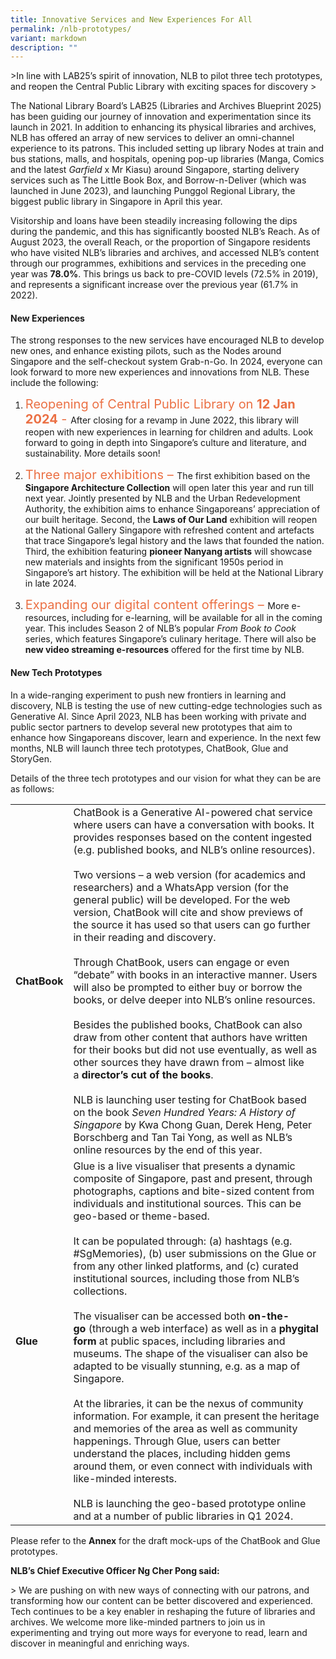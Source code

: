 ```yaml
---
title: Innovative Services and New Experiences For All
permalink: /nlb-prototypes/
variant: markdown
description: ""
---
```

&gt;In line with LAB25’s spirit of innovation, NLB to pilot three tech prototypes, and reopen the Central Public Library with exciting spaces for discovery
&gt; 

The National Library Board’s LAB25 (Libraries and Archives Blueprint 2025) has been guiding our journey of innovation and experimentation since its launch in 2021. In addition to enhancing its physical libraries and archives, NLB has offered an array of new services to deliver an omni-channel experience to its patrons. This included setting up library Nodes at train and bus stations, malls, and hospitals, opening pop-up libraries (Manga, Comics and the latest *Garfield* x Mr Kiasu) around Singapore, starting delivery services such as The Little Book Box, and Borrow-n-Deliver (which was launched in June 2023), and launching Punggol Regional Library, the biggest public library in Singapore in April this year.

Visitorship and loans have been steadily increasing following the dips during the pandemic, and this has significantly boosted NLB’s Reach. As of August 2023, the overall Reach, or the proportion of Singapore residents who have visited NLB’s libraries and archives, and accessed NLB’s content through our programmes, exhibitions and services in the preceding one year was **78.0%**. This brings us back to pre-COVID levels (72.5% in 2019), and represents a significant increase over the previous year (61.7% in 2022).

#### **New Experiences**

The strong responses to the new services have encouraged NLB to develop new ones, and enhance existing pilots, such as the Nodes around Singapore and the self-checkout system Grab-n-Go. In 2024, everyone can look forward to more new experiences and innovations from NLB. These include the following:

1. <span style="font-size: 20px; font-style: normal; color:#eb7044">Reopening of Central Public Library on **12 Jan 2024** - </span>After closing for a revamp in June 2022, this library will reopen with new experiences in learning for children and adults. Look forward to going in depth into Singapore’s culture and literature, and sustainability. More details soon!

2. <span style="font-size: 20px; font-style: normal; color:#eb7044">Three major exhibitions – </span>The first exhibition based on the **Singapore Architecture Collection** will open later this year and run till next year. Jointly presented by NLB and the Urban Redevelopment Authority, the exhibition aims to enhance Singaporeans’ appreciation of our built heritage. Second, the **Laws of Our Land** exhibition will reopen at the National Gallery Singapore with refreshed content and artefacts that trace Singapore’s legal history and the laws that founded the nation. Third, the exhibition featuring **pioneer Nanyang artists** will showcase new materials and insights from the significant 1950s period in Singapore’s art history. The exhibition will be held at the National Library in late 2024.

3. <span style="font-size: 20px; font-style: normal; color:#eb7044">Expanding our digital content offerings – </span>More e-resources, including for e-learning, will be available for all in the coming year. This includes Season 2 of NLB’s popular *From Book to Cook* series, which features Singapore’s culinary heritage. There will also be **new video streaming e-resources** offered for the first time by NLB.

#### **New Tech Prototypes**

In a wide-ranging experiment to push new frontiers in learning and discovery, NLB is testing the use of new cutting-edge technologies such as Generative AI. Since April 2023, NLB has been working with private and public sector partners to develop several new prototypes that aim to enhance how Singaporeans discover, learn and experience. In the next few months, NLB will launch three tech prototypes, ChatBook, Glue and StoryGen. 

Details of the three tech prototypes and our vision for what they can be are as follows:



|  |  | 
| -------- | -------- | 
| **ChatBook**     | ChatBook is a Generative AI-powered chat service where users can have a conversation with books. It provides responses based on the content ingested (e.g. published books, and NLB’s online resources). <br><br>Two versions – a web version (for academics and researchers) and a WhatsApp version (for the general public) will be developed. For the web version, ChatBook will cite and show previews of the source it has used so that users can go further in their reading and discovery. <br><br>Through ChatBook, users can engage or even “debate” with books in an interactive manner. Users will also be prompted to either buy or borrow the books, or delve deeper into NLB’s online resources. <br><br>Besides the published books, ChatBook can also draw from other content that authors have written for their books but did not use eventually, as well as other sources they have drawn from – almost like a&nbsp;**director’s cut of the books**. <br><br>NLB is launching user testing for ChatBook based on the book&nbsp;_Seven Hundred Years: A History of Singapore_&nbsp;by Kwa Chong Guan, Derek Heng, Peter Borschberg and Tan Tai Yong, as well as NLB’s online resources by the end of this year.    | 
| **Glue**     | Glue&nbsp;is a live visualiser that presents a dynamic composite of Singapore, past and present, through photographs, captions and bite-sized content from individuals and institutional sources. This can be geo-based or theme-based. <br><br>It can be populated through: (a) hashtags (e.g. #SgMemories), (b) user submissions on the Glue or from any other linked platforms, and (c) curated institutional sources, including those from NLB’s collections. <br><br>The visualiser can be accessed both&nbsp;**on-the-go**&nbsp;(through a web interface) as well as in a&nbsp;**phygital form**&nbsp;at public spaces, including libraries and museums. The shape of the visualiser can also be adapted to be visually stunning, e.g. as a map of Singapore. <br><br>At the libraries, it can be the nexus of community information. For example, it can present the heritage and memories of the area as well as community happenings. Through Glue, users can better understand the places, including hidden gems around them, or even connect with individuals with like-minded interests. <br><br>NLB is launching the geo-based prototype online and at a number of public libraries in Q1 2024.     | 

Please refer to the&nbsp;**Annex**&nbsp;for the draft mock-ups of the ChatBook and Glue prototypes.

**NLB’s Chief Executive Officer Ng Cher Pong said:**

&gt; We are pushing on with new ways of connecting with our patrons, and transforming how our content can be better discovered and experienced. Tech continues to be a key enabler in reshaping the future of libraries and archives. We welcome more like-minded partners to join us in experimenting and trying out more ways for everyone to read, learn and discover in meaningful and enriching ways.